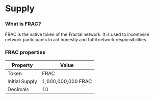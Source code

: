# Supply

### What is FRAC?

FRAC is the native token of the Fractal network. It is used to incentivise network participants to act honestly and fulfil network responsibilities.

### FRAC properties

| Property       | Value              |
| -------------- | ------------------ |
| Token          | FRAC               |
| Initial Supply | 1,000,000,000 FRAC |
| Decimals       | 10                 |
